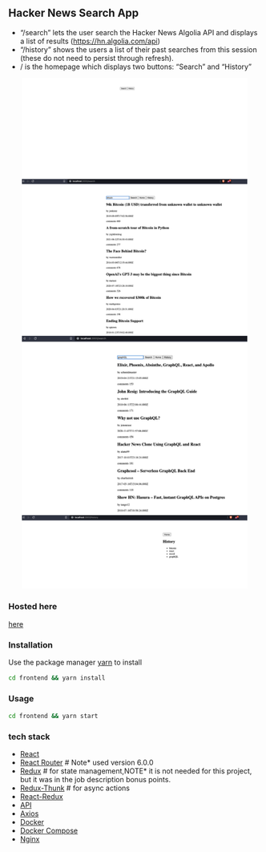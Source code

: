## Hacker News Search App
* “/search” lets the user search the Hacker News Algolia API and displays a list of results (https://hn.algolia.com/api)
* “/history” shows the users a list of their past searches from this session (these do not need to persist through refresh).
* / is the homepage which displays two buttons: “Search” and “History”

<p align="center">
  <img src="./frontend/images/home.png" width="450" title="home">
  <img src="./frontend/images/search1.png" width="450" alt="search1">
  <img src="./frontend/images/search2.png" width="450" alt="search2">
  <img src="./frontend/images/history.png" width="450" alt="hsitory">
</p>

### Hosted here 
 [here](http://73.195.210.32:9180/)
 
### Installation
Use the package manager [yarn](https://yarnpkg.com/) to install 

```bash
cd frontend && yarn install
```

### Usage 
```bash
cd frontend && yarn start
```

### tech stack
* [React](https://reactjs.org/)
* [React Router](https://reacttraining.com/react-router/web/guides/quick-start) # Note* used version 6.0.0
* [Redux](https://redux.js.org/) # for state management,NOTE* it is not needed for this project, but it was in the job description bonus points.
* [Redux-Thunk](https://github.com/reduxjs/redux-thunk) # for async actions
* [React-Redux](https://react-redux.js.org/)
* [API](http://hn.algolia.com/api/v1/)
* [Axios](https://axios-http.com/docs/intro)
* [Docker](https://www.docker.com/)
* [Docker Compose](https://docs.docker.com/compose/intro/)
* [Nginx](https://www.nginx.com/)